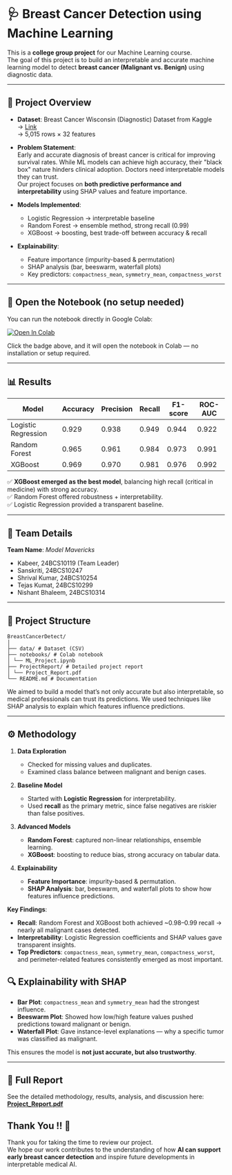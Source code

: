 # 🩺 Breast Cancer Detection using Machine Learning

This is a **college group project** for our Machine Learning course.  
The goal of this project is to build an interpretable and accurate machine learning model to detect **breast cancer (Malignant vs. Benign)** using diagnostic data.

---

## 📖 Project Overview

- **Dataset**: Breast Cancer Wisconsin (Diagnostic) Dataset from Kaggle  
  → [Link](https://www.kaggle.com/datasets/shantanugarg274/breast-cancer-prediction-dataset?select=breast_cancer_updated.csv)  
  → 5,015 rows × 32 features  

- **Problem Statement**:  
  Early and accurate diagnosis of breast cancer is critical for improving survival rates. While ML models can achieve high accuracy, their "black box" nature hinders clinical adoption. Doctors need interpretable models they can trust.  
  Our project focuses on **both predictive performance and interpretability** using SHAP values and feature importance.  

- **Models Implemented**:
  - Logistic Regression → interpretable baseline  
  - Random Forest → ensemble method, strong recall (0.99)  
  - XGBoost → boosting, best trade-off between accuracy & recall  

- **Explainability**:
  - Feature importance (impurity-based & permutation)
  - SHAP analysis (bar, beeswarm, waterfall plots)  
  - Key predictors: `compactness_mean`, `symmetry_mean`, `compactness_worst`

---
## 🚀 Open the Notebook (no setup needed)

You can run the notebook directly in Google Colab:

[![Open In Colab](https://colab.research.google.com/assets/colab-badge.svg)](https://colab.research.google.com/drive/1lf69jXtTER39634vmyOwnUJL-vjRr65h)

Click the badge above, and it will open the notebook in Colab — no installation or setup required.  

---

## 📊 Results

| Model              | Accuracy | Precision | Recall | F1-score | ROC-AUC |
|---------------------|----------|-----------|--------|----------|---------|
| Logistic Regression | 0.929    | 0.938     | 0.949  | 0.944    | 0.922   |
| Random Forest       | 0.965    | 0.961     | 0.984  | 0.973    | 0.991   |
| XGBoost             | 0.969    | 0.970     | 0.981  | 0.976    | 0.992   |

✅ **XGBoost emerged as the best model**, balancing high recall (critical in medicine) with strong accuracy.  
✅ Random Forest offered robustness + interpretability.  
✅ Logistic Regression provided a transparent baseline.

---

## 👥 Team Details

**Team Name**: *Model Mavericks*  

- Kabeer, 24BCS10119 (Team Leader)  
- Sanskriti, 24BCS10247  
- Shrival Kumar, 24BCS10254  
- Tejas Kumat, 24BCS10299  
- Nishant Bhaleem, 24BCS10314  

---

## 📂 Project Structure
```
BreastCancerDetect/
│
├── data/ # Dataset (CSV)
├── notebooks/ # Colab notebook
│ └── ML_Project.ipynb
├── ProjectReport/ # Detailed project report
│ └── Project_Report.pdf
└── README.md # Documentation
```

We aimed to build a model that’s not only accurate but also interpretable, so medical professionals can trust its predictions. We used techniques like SHAP analysis to explain which features influence predictions.  

---
## ⚙️ Methodology  

1. **Data Exploration**  
   - Checked for missing values and duplicates.  
   - Examined class balance between malignant and benign cases.  

2. **Baseline Model**  
   - Started with **Logistic Regression** for interpretability.  
   - Used **recall** as the primary metric, since false negatives are riskier than false positives.  

3. **Advanced Models**  
   - **Random Forest**: captured non-linear relationships, ensemble learning.  
   - **XGBoost**: boosting to reduce bias, strong accuracy on tabular data.  

4. **Explainability**  
   - **Feature Importance**: impurity-based & permutation.  
   - **SHAP Analysis**: bar, beeswarm, and waterfall plots to show how features influence predictions.  

 **Key Findings**:  
- **Recall**: Random Forest and XGBoost both achieved ~0.98–0.99 recall → nearly all malignant cases detected.  
- **Interpretability**: Logistic Regression coefficients and SHAP values gave transparent insights.  
- **Top Predictors**: `compactness_mean`, `symmetry_mean`, `compactness_worst`, and perimeter-related features consistently emerged as most important.

## 🔍 Explainability with SHAP  

- **Bar Plot**: `compactness_mean` and `symmetry_mean` had the strongest influence.  
- **Beeswarm Plot**: Showed how low/high feature values pushed predictions toward malignant or benign.  
- **Waterfall Plot**: Gave instance-level explanations — why a specific tumor was classified as malignant.  

This ensures the model is **not just accurate, but also trustworthy**.  

---

## 📑 Full Report

See the detailed methodology, results, analysis, and discussion here:  
**[Project_Report.pdf](ProjectReport/Project_Report.pdf)**

## Thank You !! 🎉

Thank you for taking the time to review our project.  
We hope our work contributes to the understanding of how **AI can support early breast cancer detection** and inspire future developments in interpretable medical AI.  
